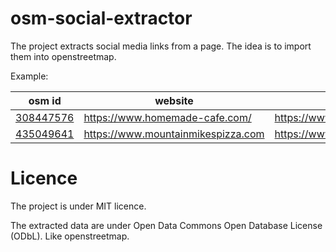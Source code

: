 # osm-social-extractor

The project extracts social media links from a page.
The idea is to import them into openstreetmap.

Example:

| osm id | website | [contact:facebook](https://wiki.openstreetmap.org/wiki/Key:contact:facebook) | contact:twitter | contact:instagram |
|---|---|---|---|---|
| [308447576](https://www.openstreetmap.org/node/308447576)  | https://www.homemade-cafe.com/  | https://www.facebook.com/cafehomemade/ | https://twitter.com/cafehomemade | |
| [435049641](https://www.openstreetmap.org/node/435049641) | https://www.mountainmikespizza.com | https://www.facebook.com/mountainmikes/ | https://twitter.com/MountainMikes | https://www.instagram.com/mountainmikes/ | |

# Licence

The project is under MIT licence.

The extracted data are under Open Data Commons Open Database License (ODbL). Like openstreetmap.
